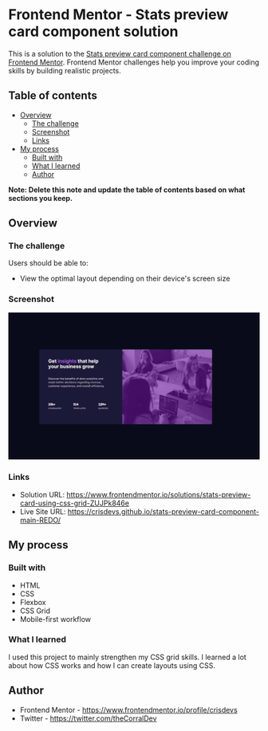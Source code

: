# Frontend Mentor - Stats preview card component solution

This is a solution to the [Stats preview card component challenge on Frontend Mentor](https://www.frontendmentor.io/challenges/stats-preview-card-component-8JqbgoU62). Frontend Mentor challenges help you improve your coding skills by building realistic projects. 

## Table of contents

- [Overview](#overview)
  - [The challenge](#the-challenge)
  - [Screenshot](#screenshot)
  - [Links](#links)
- [My process](#my-process)
  - [Built with](#built-with)
  - [What I learned](#what-i-learned)
  - [Author](#author)

**Note: Delete this note and update the table of contents based on what sections you keep.**

## Overview

### The challenge

Users should be able to:

- View the optimal layout depending on their device's screen size

### Screenshot

![](./images/statsPreviewSolutionDesktop.PNG)


### Links

- Solution URL: https://www.frontendmentor.io/solutions/stats-preview-card-using-css-grid-ZUJPk846e
- Live Site URL: https://crisdevs.github.io/stats-preview-card-component-main-REDO/

## My process

### Built with
- HTML
- CSS
- Flexbox
- CSS Grid
- Mobile-first workflow

### What I learned

I used this project to mainly strengthen my CSS grid skills. I learned a lot about how CSS works and how I can create layouts using CSS.


## Author

- Frontend Mentor - https://www.frontendmentor.io/profile/crisdevs
- Twitter - https://twitter.com/theCorralDev

